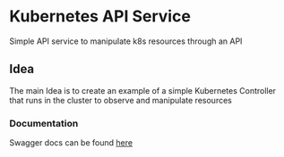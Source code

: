 # Kubernetes API Service

Simple API service to manipulate k8s resources through an API

## Idea

The main Idea is to create an example of a simple Kubernetes Controller that runs in the cluster to observe and manipulate resources

### Documentation

Swagger docs can be found [here](./docs)
